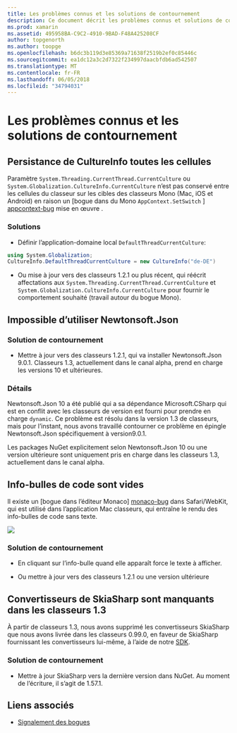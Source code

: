```yaml
---
title: Les problèmes connus et les solutions de contournement
description: Ce document décrit les problèmes connus et solutions de contournement pour les classeurs Xamarin. Elle décrit les problèmes de CultureInfo, des problèmes JSON et bien plus encore.
ms.prod: xamarin
ms.assetid: 495958BA-C9C2-4910-9BAD-F48A425208CF
author: topgenorth
ms.author: toopge
ms.openlocfilehash: b6dc3b119d3e85369a71638f2519b2ef0c85446c
ms.sourcegitcommit: ea1dc12a3c2d7322f234997daacbfdb6ad542507
ms.translationtype: MT
ms.contentlocale: fr-FR
ms.lasthandoff: 06/05/2018
ms.locfileid: "34794031"
---
```

# <a name="known-issues--workarounds"></a>Les problèmes connus et les solutions de contournement

## <a name="persistence-of-cultureinfo-across-cells"></a>Persistance de CultureInfo toutes les cellules

Paramètre `System.Threading.CurrentThread.CurrentCulture` ou `System.Globalization.CultureInfo.CurrentCulture` n’est pas conservé entre les cellules du classeur sur les cibles des classeurs Mono (Mac, iOS et Android) en raison un [bogue dans du Mono `AppContext.SetSwitch` ] [ appcontext-bug] mise en œuvre .

### <a name="workarounds"></a>Solutions

* Définir l’application-domaine local `DefaultThreadCurrentCulture`:
```csharp
using System.Globalization;
CultureInfo.DefaultThreadCurrentCulture = new CultureInfo("de-DE")
```

* Ou mise à jour vers des classeurs 1.2.1 ou plus récent, qui réécrit affectations aux `System.Threading.CurrentThread.CurrentCulture` et `System.Globalization.CultureInfo.CurrentCulture` pour fournir le comportement souhaité (travail autour du bogue Mono).

## <a name="unable-to-use-newtonsoftjson"></a>Impossible d’utiliser Newtonsoft.Json

### <a name="workaround"></a>Solution de contournement

* Mettre à jour vers des classeurs 1.2.1, qui va installer Newtonsoft.Json 9.0.1.
  Classeurs 1.3, actuellement dans le canal alpha, prend en charge les versions 10 et ultérieures.

### <a name="details"></a>Détails

Newtonsoft.Json 10 a été publié qui a sa dépendance Microsoft.CSharp qui est en conflit avec les classeurs de version est fourni pour prendre en charge `dynamic`. Ce problème est résolu dans la version 1.3 de classeurs, mais pour l’instant, nous avons travaillé contourner ce problème en épingle Newtonsoft.Json spécifiquement à version9.0.1.

Les packages NuGet explicitement selon Newtonsoft.Json 10 ou une version ultérieure sont uniquement pris en charge dans les classeurs 1.3, actuellement dans le canal alpha.

## <a name="code-tooltips-are-blank"></a>Info-bulles de code sont vides

Il existe un [bogue dans l’éditeur Monaco] [ monaco-bug] dans Safari/WebKit, qui est utilisé dans l’application Mac classeurs, qui entraîne le rendu des info-bulles de code sans texte.

![](general-images/monaco-signature-help-bug.png)

### <a name="workaround"></a>Solution de contournement

* En cliquant sur l’info-bulle quand elle apparaît force le texte à afficher.

* Ou mettre à jour vers des classeurs 1.2.1 ou une version ultérieure

[appcontext-bug]: https://bugzilla.xamarin.com/show_bug.cgi?id=54448
[monaco-bug]: https://github.com/Microsoft/monaco-editor/issues/408

## <a name="skiasharp-renderers-are-missing-in-workbooks-13"></a>Convertisseurs de SkiaSharp sont manquants dans les classeurs 1.3

À partir de classeurs 1.3, nous avons supprimé les convertisseurs SkiaSharp que nous avons livrée dans les classeurs 0.99.0, en faveur de SkiaSharp fournissant les convertisseurs lui-même, à l’aide de notre [SDK](~/tools/workbooks/sdk/index.md).

### <a name="workaround"></a>Solution de contournement

* Mettre à jour SkiaSharp vers la dernière version dans NuGet. Au moment de l’écriture, il s’agit de 1.57.1.

## <a name="related-links"></a>Liens associés

- [Signalement des bogues](~/tools/workbooks/install.md#reporting-bugs)
